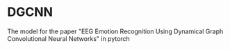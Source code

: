 # DGCNN
The model for the paper "EEG Emotion Recognition Using Dynamical Graph Convolutional Neural Networks" in pytorch
